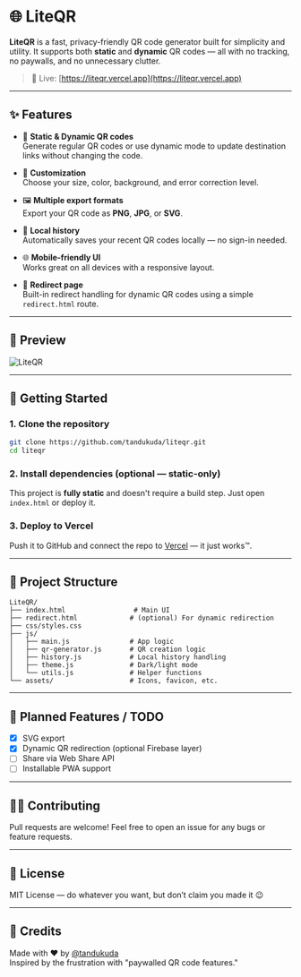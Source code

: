 # 🌐 LiteQR

**LiteQR** is a fast, privacy-friendly QR code generator built for simplicity and utility. It supports both **static** and **dynamic** QR codes — all with no tracking, no paywalls, and no unnecessary clutter.

> 🔗 Live: [https://liteqr.vercel.app](https://liteqr.vercel.app)

---

## ✨ Features

* 🧩 **Static & Dynamic QR codes**</br>
Generate regular QR codes or use dynamic mode to update destination links without changing the code.

* 🎨 **Customization**</br>
  Choose your size, color, background, and error correction level.

* 🖼️ **Multiple export formats**</br>
  Export your QR code as **PNG**, **JPG**, or **SVG**.

* 📜 **Local history**</br>
  Automatically saves your recent QR codes locally — no sign-in needed.

* 🌐 **Mobile-friendly UI**</br>
  Works great on all devices with a responsive layout.

* 🧭 **Redirect page**</br>
  Built-in redirect handling for dynamic QR codes using a simple `redirect.html` route.

---

## 📸 Preview

![LiteQR](https://github.com/user-attachments/assets/6abc5692-e7ba-4e85-bd71-0c64e0c7e7f4)

---

## 🚀 Getting Started

### 1. Clone the repository

```bash
git clone https://github.com/tandukuda/liteqr.git
cd liteqr
```

### 2. Install dependencies (optional — static-only)

This project is **fully static** and doesn't require a build step. Just open `index.html` or deploy it.

### 3. Deploy to Vercel

Push it to GitHub and connect the repo to [Vercel](https://vercel.com) — it just works™.

---

## 📁 Project Structure

```
LiteQR/
├── index.html                 # Main UI
├── redirect.html             # (optional) For dynamic redirection
├── css/styles.css
├── js/
│   ├── main.js               # App logic
│   ├── qr-generator.js       # QR creation logic
│   ├── history.js            # Local history handling
│   ├── theme.js              # Dark/light mode
│   └── utils.js              # Helper functions
└── assets/                   # Icons, favicon, etc.
```

---

## 📌 Planned Features / TODO

- [X] SVG export
- [X] Dynamic QR redirection (optional Firebase layer)
- [ ] Share via Web Share API
- [ ] Installable PWA support

---

## 🧑‍💻 Contributing

Pull requests are welcome! Feel free to open an issue for any bugs or feature requests.

---

## 📄 License

MIT License — do whatever you want, but don’t claim you made it 😉

---

## 💬 Credits

Made with ❤️ by [@tandukuda](https://github.com/tandukuda)  
Inspired by the frustration with "paywalled QR code features."
